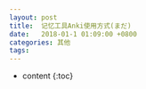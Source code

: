 ```yaml
---
layout: post
title:  记忆工具Anki使用方式(まだ)
date:   2018-01-1 01:09:00 +0800
categories: 其他
tags:
---
```

* content
{:toc}

